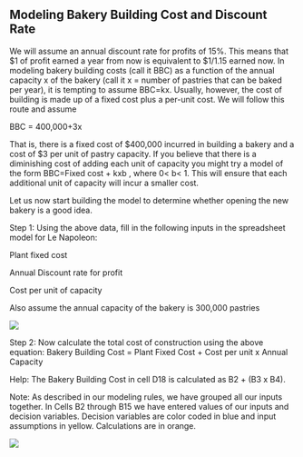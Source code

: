 ## Modeling Bakery Building Cost and Discount Rate

We will assume an annual discount rate for profits of 15%. This means that $1 of profit earned a year from now is equivalent to $1/1.15 earned now. In modeling bakery building costs (call it BBC) as a function of the annual capacity x of the bakery (call it x = number of pastries that can be baked per year), it is tempting to assume BBC=kx. Usually, however, the cost of building is made up of a fixed cost plus a per-unit cost. We will follow this route and assume

BBC = 400,000+3x

That is, there is a fixed cost of $400,000 incurred in building a bakery and a cost of $3 per unit of pastry capacity. If you believe that there is a diminishing cost of adding each unit of capacity you might try a model of the form BBC=Fixed cost + kxb , where 0\< b\< 1. This will ensure that each additional unit of capacity will incur a smaller cost.

Let us now start building the model to determine whether opening the new bakery is a good idea.

Step 1: Using the above data, fill in the following inputs in the spreadsheet model for Le Napoleon:

Plant fixed cost

Annual Discount rate for profit

Cost per unit of capacity

Also assume the annual capacity of the bakery is 300,000 pastries

![](./Chapter_6_Building_A_Model/media/09_Modeling_Bakery_Building_Cost_And_Discount_Rate/image1.png)

Step 2: Now calculate the total cost of construction using the above equation: Bakery Building Cost = Plant Fixed Cost + Cost per unit x Annual Capacity

Help: The Bakery Building Cost in cell D18 is calculated as B2 + (B3 x B4).

Note: As described in our modeling rules, we have grouped all our inputs together. In Cells B2 through B15 we have entered values of our inputs and decision variables. Decision variables are color coded in blue and input assumptions in yellow. Calculations are in orange.

![](./Chapter_6_Building_A_Model/media/09_Modeling_Bakery_Building_Cost_And_Discount_Rate/image2.png)
